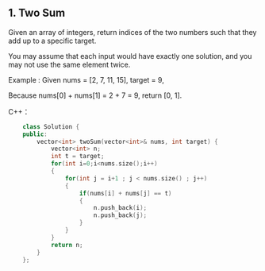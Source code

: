## 1. Two Sum

Given an array of integers, return indices of the two numbers such that they add up to a specific target.  
  
You may assume that each input would have exactly one solution, and you may not use the same element twice.  

Example :
Given nums = [2, 7, 11, 15], target = 9,

Because nums[0] + nums[1] = 2 + 7 = 9,
return [0, 1].


C++：  
```c++
    class Solution {
	public:
		vector<int> twoSum(vector<int>& nums, int target) {
			vector<int> n;        
			int t = target;
			for(int i=0;i<nums.size();i++)
			{
				for(int j = i+1 ; j < nums.size() ; j++)
				{
					if(nums[i] + nums[j] == t)
					{
						n.push_back(i);
						n.push_back(j);
					}
				}
			}
			return n;
		}
	};
```

